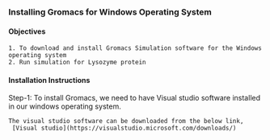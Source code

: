 ### Installing Gromacs for Windows Operating System

#### Objectives
```
1. To download and install Gromacs Simulation software for the Windows operating system
2. Run simulation for Lysozyme protein
```

#### Installation Instructions
Step-1: To install Gromacs, we need to have Visual studio software installed in our windows operating system.
```
The visual studio software can be downloaded from the below link,
 [Visual studio](https://visualstudio.microsoft.com/downloads/)
```

